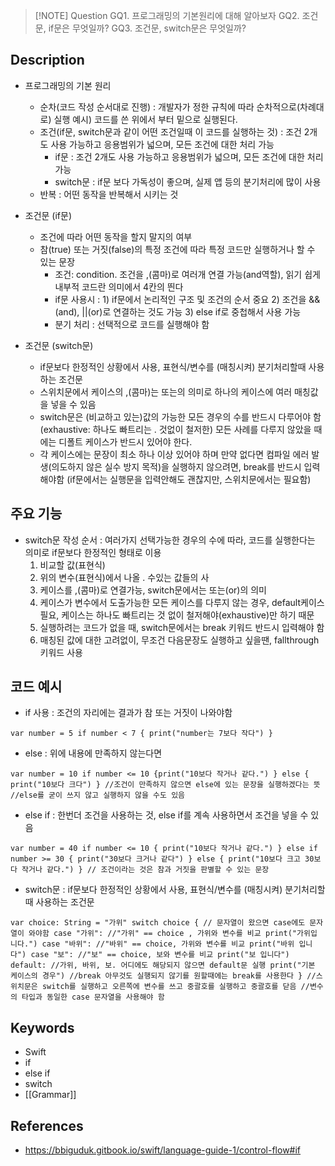 
> [!NOTE] Question
> GQ1. 프로그래밍의 기본원리에 대해 알아보자
>GQ2. 조건문, if문은 무엇일까?
>GQ3. 조건문, switch문은 무엇일까?

## Description
- 프로그래밍의 기본 원리
	- 순차(코드 작성 순서대로 진행) :
	  개발자가 정한 규칙에 따라 순차적으로(차례대로) 실행
	  예시) 코드를 쓴 위에서 부터 밑으로 실행된다.
	- 조건(if문, switch문과 같이 어떤 조건일때 이 코드를 실행하는 것) :
	  조건 2개도 사용 가능하고 응용범위가 넓으며, 모든 조건에 대한 처리 가능
		- if문 : 조건 2개도 사용 가능하고 응용범위가 넓으며, 모든 조건에 대한 처리 가능
		- switch문 : if문 보다 가독성이 좋으며, 실제 앱 등의 분기처리에 많이 사용
	- 반복 : 어떤 동작을 반복해서 시키는 것
	  
- 조건문 (if문)
	- 조건에 따라 어떤 동작을 할지 말지의 여부
	- 참(true) 또는 거짓(false)의 특정 조건에 따라 특정 코드만 실행하거나 할 수 있는 문장
		- 조건: condition. 조건을 ,(콤마)로 여러개 연결 가능(and역할), 읽기 쉽게 내부적 코드란 의미에서 4칸의 띈다
		- if문 사용시 :
			  1) if문에서 논리적인 구조 및 조건의 순서 중요
			  2) 조건을 &&(and), ||(or)로 연결하는 것도 가능
			  3) else if로 중첩해서 사용 가능
		- 분기 처리 : 선택적으로 코드를 실행해야 함
- 조건문 (switch문)
	- if문보다 한정적인 상황에서 사용, 표현식/변수를 (매칭시켜) 분기처리할때 사용하는 조건문
	- 스위치문에서 케이스의 ,(콤마)는 또는의 의미로 하나의 케이스에 여러 매칭값을 넣을 수 있음
	- switch문은 (비교하고 있는)값의 가능한 모든 경우의 수를 반드시 다루어야 함 (exhaustive: 하나도 빠트리는 . 것없이 철저한) 모든 사례를 다루지 않았을 때에는 디폴트 케이스가 반드시 있어야 한다.
	- 각 케이스에는 문장이 최소 하나 이상 있어야 하며 만약 없다면 컴파일 에러 발생(의도하지 않은 실수 방지 목적)을 실행하지 않으려면, break를 반드시 입력해야함 (if문에서는 실행문을 입력안해도 괜찮지만, 스위치문에서는 필요함)

## 주요 기능
+ switch문 작성 순서 : 여러가지 선택가능한 경우의 수에 따라, 코드를 실행한다는 의미로 if문보다 한정적인 형태로 이용
	1) 비교할 값(표현식)
	2) 위의 변수(표현식)에서 나올 . 수있는 값들의 사
	3) 케이스를 ,(콤마)로 연결가능, switch문에서는 또는(or)의 의미
	4) 케이스가 변수에서 도출가능한 모든 케이스를 다루지 않는 경우, default케이스 필요, 케이스는 하나도 빠트리는 것 없이 철저해야(exhaustive)만 하기 때문
	5) 실행하려는 코드가 없을 때, switch문에서는 break 키워드 반드시 입력해야 함
	6) 매칭된 값에 대한 고려없이, 무조건 다음문장도 실행하고 싶을땐, fallthrough 키워드 사용

## 코드 예시
+ if 사용 : 조건의 자리에는 결과가 참 또는 거짓이 나와야함
```
var number = 5 if number < 7 { print("number는 7보다 작다") }
```

- else : 위에 내용에 만족하지 않는다면
```
var number = 10 if number <= 10 {print("10보다 작거나 같다.") } else { print("10보다 크다") } //조건이 만족하지 않으면 else에 있는 문장을 실행하겠다는 뜻 //else를 굳이 쓰지 않고 실행하지 않을 수도 있음
```

- else if : 한번더 조건을 사용하는 것, else if를 계속 사용하면서 조건을 넣을 수 있음
```
var number = 40 if number <= 10 { print("10보다 작거나 같다.") } else if number >= 30 { print("30보다 크거나 같다") } else { print("10보다 크고 30보다 작거나 같다.") } // 조건이라는 것은 참과 거짓을 판별할 수 있는 문장
```

- switch문 : if문보다 한정적인 상황에서 사용, 표현식/변수를 (매칭시켜) 분기처리할때 사용하는 조건문
```
var choice: String = "가위" switch choice { // 문자열이 왔으면 case에도 문자열이 와야함 case "가위": //"가위" == choice , 가위와 변수를 비교 print("가위입 니다.") case "바위": //"바위" == choice, 가위와 변수를 비교 print("바위 입니다") case "보": //"보" == choice, 보와 변수를 비교 print("보 입니다") default: //가위, 바위, 보. 어디에도 해당되지 않으면 default문 실행 print("기본 케이스의 경우") //break 아무것도 실행되지 않기를 원할때에는 break를 사용한다 } //스위치문은 switch를 실행하고 오른쪽에 변수를 쓰고 중괄호를 실행하고 중괄호를 닫음 //변수의 타입과 동일한 case 문자열을 사용해야 함
```




## Keywords
+ Swift
+ if
+ else if
+ switch
+ [[Grammar]]

## References
- https://bbiguduk.gitbook.io/swift/language-guide-1/control-flow#if 